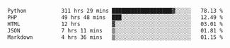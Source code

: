 <!--START_SECTION:waka-->

```txt
Python           311 hrs 29 mins ███████████████████▓░░░░░   78.13 %
PHP              49 hrs 48 mins  ███░░░░░░░░░░░░░░░░░░░░░░   12.49 %
HTML             12 hrs          ▓░░░░░░░░░░░░░░░░░░░░░░░░   03.01 %
JSON             7 hrs 11 mins   ▒░░░░░░░░░░░░░░░░░░░░░░░░   01.81 %
Markdown         4 hrs 36 mins   ▒░░░░░░░░░░░░░░░░░░░░░░░░   01.15 %
```

<!--END_SECTION:waka-->
